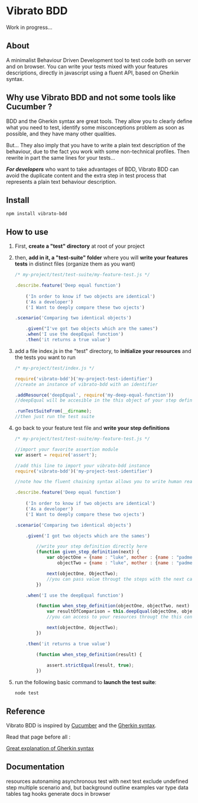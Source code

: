 Vibrato BDD
===========

Work in progress...

About
-----

A minimalist Behaviour Driven Development tool to test code both on server and on browser. You can write your tests mixed with your features descriptions, directly in javascript using a fluent API, based on Gherkin syntax.

Why use Vibrato BDD and not some tools like Cucumber ?
-----------------------------------------------------

BDD and the Gherkin syntax are great tools. They allow you to clearly define what you need to test, identify some misconceptions problem as soon as possible, and they have many other qualities.

But... They also imply that you have to write a plain text description of the behaviour, due to the fact you work with some non-technical profiles. Then rewrite in part the same lines for your tests...

***For developers*** who want to take advantages of BDD, Vibrato BDD can avoid the duplicate content and the extra step in test process that represents a plain text behaviour description.

Install
-------

	npm install vibrato-bdd

How to use
----------

1.	First, **create a "test" directory** at root of your project

2.	then, **add in it, a "test-suite" folder** where you will **write your features tests** in distinct files (organize them as you want)

	```javascript
	/* my-project/test/test-suite/my-feature-test.js */

	.describe.feature('Deep equal function')
		
		('In order to know if two objects are identical')
		('As a developer')
		('I Want to deeply compare these two ojects')

	.scenario('Comparing two identical objects')

		.given("I've got two objects which are the sames")
		.when('I use the deepEqual function')
		.then('it returns a true value')
	```

3.	add a file index.js in the "test" directory, to **initialize your resources** and the tests you want to run

	```javascript
	/* my-project/test/index.js */

	require('vibrato-bdd')('my-project-test-identifier')
	//create an instance of vibrato-bdd with an identifier

	.addResource('deepEqual', require('my-deep-equal-function'))
	//deepEqual will be accesible in the this object of your step definitions

	.runTestSuiteFrom(__dirname);
	//then just run the test suite
	```

4. go back to your feature test file and **write your step definitions**

	```javascript
	/* my-project/test/test-suite/my-feature-test.js */

	//import your favorite assertion module
	var assert = require('assert');

	//add this line to import your vibrato-bdd instance
	require('vibrato-bdd')('my-project-test-identifier')

	//note how the fluent chaining syntax allows you to write human readable test

	.describe.feature('Deep equal function')
		
		('In order to know if two objects are identical')
		('As a developer')
		('I Want to deeply compare these two ojects')

	.scenario('Comparing two identical objects')

		.given('I got two objects which are the sames')

			//write your step definition directly here
			(function given_step_definition(next) {
				var objectOne = {name : "luke", mother : {name : "padme"}},
					objectTwo = {name : "luke", mother : {name : "padme"}};

				next(objectOne, ObjectTwo);
				//you can pass value througt the steps with the next callback
			})	

		.when('I use the deepEqual function')

			(function when_step_definition(objectOne, objectTwo, next) {
				var resultOfComparison = this.deepEqual(objectOne, objectTwo)
				//you can access to your resources througt the this context

				next(objectOne, ObjectTwo);
			})	

		.then('it returns a true value')

			(function when_step_definition(result) {
				
				assert.strictEqual(result, true);
			})	
	```

5. run the following basic command to **launch the test suite**:

	```	
	node test
	```

Reference
---------

Vibrato BDD is inspired by <a href="https://cucumber.io" target="_blank">Cucumber</a> and the <a href="http://dannorth.net/introducing-bdd/" target="_blank">Gherkin syntax</a>.

Read that page before all :

<a href="https://cucumber.io/docs/reference#gherkin" target="_blank">Great explanation of Gherkin syntax</a>

Documentation
-------------

resources autonaming 
asynchronous test with next
test exclude 
undefined step 
multiple scenario 
and, but 
background 
outline examples 
var type 
data tables 
tag 
hooks
generate docs
in browser